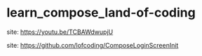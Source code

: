 # learn_compose_land-of-coding

site: https://youtu.be/TCBAWdwupjU

site: https://github.com/lofcoding/ComposeLoginScreenInit